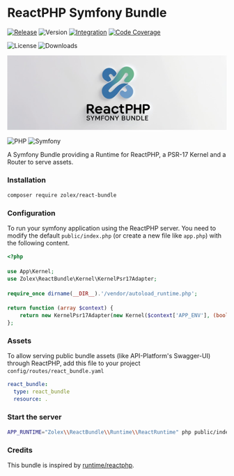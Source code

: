 # ReactPHP Symfony Bundle

[![Release](https://github.com/zolex/ReactBundle/workflows/Release/badge.svg)](https://github.com/zolex/ReactBundle/actions)
![Version](https://img.shields.io/packagist/v/zolex/ReactBundle)
[![Integration](https://github.com/zolex/ReactBundle/workflows/Integration/badge.svg)](https://github.com/zolex/ReactBundle/actions)
[![Code Coverage](https://codecov.io/gh/zolex/ReactBundle/graph/badge.svg?token=Swt3B6XMUw)](https://codecov.io/gh/zolex/ReactBundle)


![License](https://img.shields.io/packagist/l/zolex/ReactBundle)
![Downloads](https://img.shields.io/packagist/dt/zolex/ReactBundle)

![ReactBundle](docs/logo.jpg)

![PHP](https://img.shields.io/badge/php-%23777BB4.svg?style=for-the-badge&logo=php&logoColor=white)
![Symfony](https://img.shields.io/badge/symfony-%23000000.svg?style=for-the-badge&logo=symfony&logoColor=white)

A Symfony Bundle providing a Runtime for ReactPHP, a PSR-17 Kernel and a Router to serve assets.

### Installation

```bash
composer require zolex/react-bundle
```

### Configuration

To run your symfony application using the ReactPHP server. You need to modify the default `public/index.php` (or create a new file like `app.php`) with the following content.

```php
<?php

use App\Kernel;
use Zolex\ReactBundle\Kernel\KernelPsr17Adapter;

require_once dirname(__DIR__).'/vendor/autoload_runtime.php';

return function (array $context) {
    return new KernelPsr17Adapter(new Kernel($context['APP_ENV'], (bool) $context['APP_DEBUG']));
};
```

### Assets

To allow serving public bundle assets (like API-Platform's Swagger-UI) through ReactPHP, add this file to your project `config/routes/react_bundle.yaml`
```yaml
react_bundle:
  type: react_bundle
  resource: .
```

### Start the server

```bash
APP_RUNTIME="Zolex\\ReactBundle\\Runtime\\ReactRuntime" php public/index.php
```

### Credits

This bundle is inspired by [runtime/reactphp](https://github.com/php-runtime/reactphp).